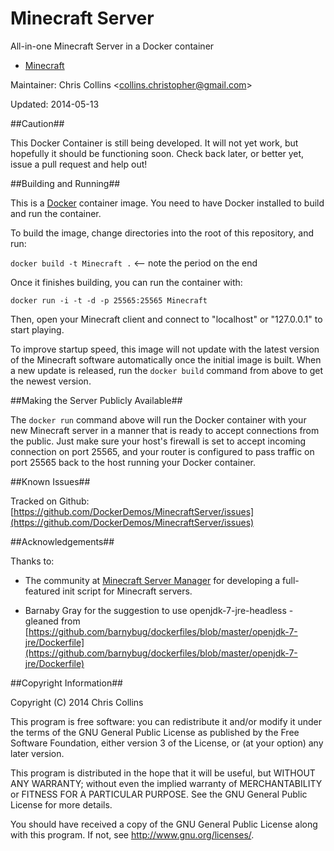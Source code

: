 Minecraft Server
================

All-in-one Minecraft Server in a Docker container

* [Minecraft](https://minecraft.net/download)

Maintainer: Chris Collins \<collins.christopher@gmail.com\>

Updated: 2014-05-13

##Caution##

This Docker Container is still being developed.  It will not yet work, but hopefully it should be functioning soon.  Check back later, or better yet, issue a pull request and help out!

##Building and Running##

This is a [Docker](http://docker.io) container image.  You need to have Docker installed to build and run the container.

To build the image, change directories into the root of this repository, and run:

`docker build -t Minecraft .`  <-- note the period on the end

Once it finishes building, you can run the container with:

`docker run -i -t -d -p 25565:25565 Minecraft`

Then, open your Minecraft client and connect to "localhost" or "127.0.0.1" to start playing.

To improve startup speed, this image will not update with the latest version of the Minecraft software automatically once the initial image is built.  When a new update is released, run the `docker build` command from above to get the newest version.

##Making the Server Publicly Available##

The `docker run` command above will run the Docker container with your new Minecraft server in a manner that is ready to accept connections from the public.  Just make sure your host's firewall is set to accept incoming connection on port 25565, and your router is configured to pass traffic on port 25565 back to the host running your Docker container.

##Known Issues##

Tracked on Github: [https://github.com/DockerDemos/MinecraftServer/issues](https://github.com/DockerDemos/MinecraftServer/issues)

##Acknowledgements##

Thanks to:

* The community at [Minecraft Server Manager](http://msmhq.com/) for developing a full-featured init script for Minecraft servers.

* Barnaby Gray for the suggestion to use openjdk-7-jre-headless - gleaned from [https://github.com/barnybug/dockerfiles/blob/master/openjdk-7-jre/Dockerfile](https://github.com/barnybug/dockerfiles/blob/master/openjdk-7-jre/Dockerfile)

##Copyright Information##

Copyright (C) 2014 Chris Collins

This program is free software: you can redistribute it and/or modify it under the terms of the GNU General Public License as published by the Free Software Foundation, either version 3 of the License, or (at your option) any later version.

This program is distributed in the hope that it will be useful, but WITHOUT ANY WARRANTY; without even the implied warranty of MERCHANTABILITY or FITNESS FOR A PARTICULAR PURPOSE. See the GNU General Public License for more details.

You should have received a copy of the GNU General Public License along with this program. If not, see http://www.gnu.org/licenses/.
